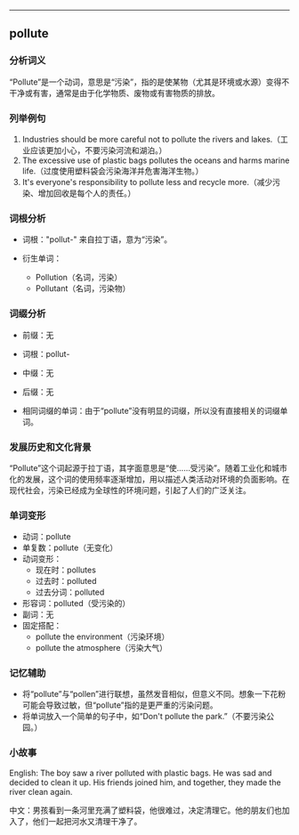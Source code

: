 
---------------
## pollute
### 分析词义
“Pollute”是一个动词，意思是“污染”，指的是使某物（尤其是环境或水源）变得不干净或有害，通常是由于化学物质、废物或有害物质的排放。

### 列举例句
1. Industries should be more careful not to pollute the rivers and lakes.（工业应该更加小心，不要污染河流和湖泊。）
2. The excessive use of plastic bags pollutes the oceans and harms marine life.（过度使用塑料袋会污染海洋并危害海洋生物。）
3. It's everyone's responsibility to pollute less and recycle more.（减少污染、增加回收是每个人的责任。）

### 词根分析
- 词根："pollut-" 来自拉丁语，意为“污染”。

- 衍生单词：
  - Pollution（名词，污染）
  - Pollutant（名词，污染物）

### 词缀分析
- 前缀：无
- 词根：pollut-
- 中缀：无
- 后缀：无

- 相同词缀的单词：由于“pollute”没有明显的词缀，所以没有直接相关的词缀单词。

### 发展历史和文化背景
“Pollute”这个词起源于拉丁语，其字面意思是“使……受污染”。随着工业化和城市化的发展，这个词的使用频率逐渐增加，用以描述人类活动对环境的负面影响。在现代社会，污染已经成为全球性的环境问题，引起了人们的广泛关注。

### 单词变形
- 动词：pollute
- 单复数：pollute（无变化）
- 动词变形：
  - 现在时：pollutes
  - 过去时：polluted
  - 过去分词：polluted
- 形容词：polluted（受污染的）
- 副词：无
- 固定搭配：
  - pollute the environment（污染环境）
  - pollute the atmosphere（污染大气）

### 记忆辅助
- 将“pollute”与“pollen”进行联想，虽然发音相似，但意义不同。想象一下花粉可能会导致过敏，但“pollute”指的是更严重的污染问题。
- 将单词放入一个简单的句子中，如“Don't pollute the park.”（不要污染公园。）

### 小故事
English: The boy saw a river polluted with plastic bags. He was sad and decided to clean it up. His friends joined him, and together, they made the river clean again.

中文：男孩看到一条河里充满了塑料袋，他很难过，决定清理它。他的朋友们也加入了，他们一起把河水又清理干净了。

